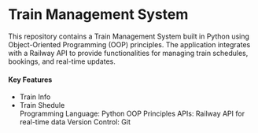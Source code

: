 # Train Management System
This repository contains a Train Management System built in Python using Object-Oriented Programming (OOP) principles. The application integrates with a Railway API to provide functionalities for managing train schedules, bookings, and real-time updates.

<h4>Key Features</h4>
<ul>
 <li>Train Info</li>
 <li>Train Shedule</li>
Programming Language: Python
OOP Principles
APIs: Railway API for real-time data
Version Control: Git
